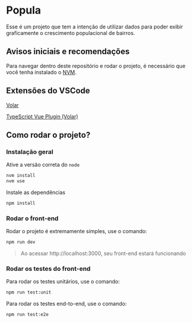 # Popula

Esse é um projeto que tem a intenção de utilizar dados para poder exibir graficamente o crescimento populacional de bairros.

## Avisos iniciais e recomendações

Para navegar dentro deste repositório e rodar o projeto, é necessário que você tenha instalado o [NVM](https://github.com/nvm-sh/nvm#installing-and-updating).

## Extensões do VSCode


[Volar](https://marketplace.visualstudio.com/items?itemName=Vue.volar)

[TypeScript Vue Plugin (Volar)](https://marketplace.visualstudio.com/items?itemName=Vue.vscode-typescript-vue-plugin)

## Como rodar o projeto?

### Instalação geral

Ative a versão correta do `node`

```sh
nvm install
nvm use
```

Instale as dependências

```sh
npm install
```

### Rodar o front-end

Rodar o projeto é extremamente simples, use o comando:

```sh
npm run dev
```

> Ao acessar http://localhost:3000, seu front-end estará funcionando

### Rodar os testes do front-end

Para rodar os testes unitários, use o comando:

```sh
npm run test:unit
```

Para rodar os testes end-to-end, use o comando:

```sh
npm run test:e2e
```
